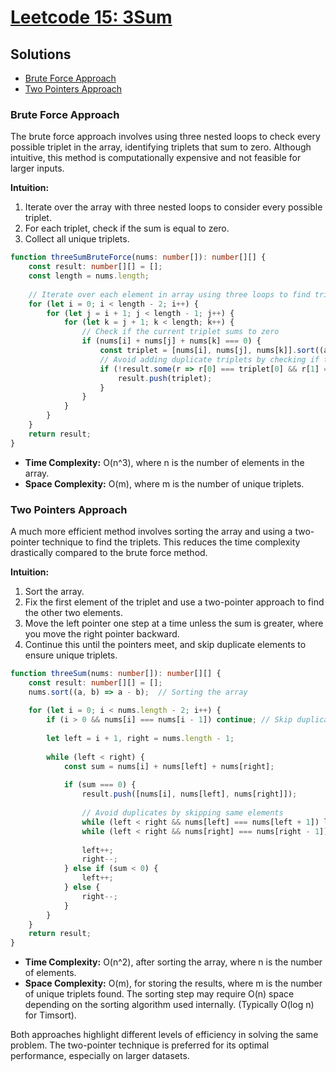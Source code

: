 # [Leetcode 15: 3Sum](https://leetcode.com/problems/3sum/)

## Solutions
- [Brute Force Approach](#brute-force-approach)
- [Two Pointers Approach](#two-pointers-approach)

### Brute Force Approach
The brute force approach involves using three nested loops to check every possible triplet in the array, identifying triplets that sum to zero. Although intuitive, this method is computationally expensive and not feasible for larger inputs.

**Intuition:**
1. Iterate over the array with three nested loops to consider every possible triplet.
2. For each triplet, check if the sum is equal to zero.
3. Collect all unique triplets.

```typescript
function threeSumBruteForce(nums: number[]): number[][] {
    const result: number[][] = [];
    const length = nums.length;
    
    // Iterate over each element in array using three loops to find triplets
    for (let i = 0; i < length - 2; i++) {
        for (let j = i + 1; j < length - 1; j++) {
            for (let k = j + 1; k < length; k++) {
                // Check if the current triplet sums to zero
                if (nums[i] + nums[j] + nums[k] === 0) {
                    const triplet = [nums[i], nums[j], nums[k]].sort((a, b) => a - b);
                    // Avoid adding duplicate triplets by checking if triplet is not already in the result
                    if (!result.some(r => r[0] === triplet[0] && r[1] === triplet[1] && r[2] === triplet[2])) {
                        result.push(triplet);
                    }
                }
            }
        }
    }
    return result;
}
```

- **Time Complexity:** O(n^3), where n is the number of elements in the array.
- **Space Complexity:** O(m), where m is the number of unique triplets.

### Two Pointers Approach
A much more efficient method involves sorting the array and using a two-pointer technique to find the triplets. This reduces the time complexity drastically compared to the brute force method.

**Intuition:**
1. Sort the array.
2. Fix the first element of the triplet and use a two-pointer approach to find the other two elements.
3. Move the left pointer one step at a time unless the sum is greater, where you move the right pointer backward.
4. Continue this until the pointers meet, and skip duplicate elements to ensure unique triplets.

```typescript
function threeSum(nums: number[]): number[][] {
    const result: number[][] = [];
    nums.sort((a, b) => a - b);  // Sorting the array
    
    for (let i = 0; i < nums.length - 2; i++) {
        if (i > 0 && nums[i] === nums[i - 1]) continue; // Skip duplicates
        
        let left = i + 1, right = nums.length - 1;
        
        while (left < right) {
            const sum = nums[i] + nums[left] + nums[right];
            
            if (sum === 0) {
                result.push([nums[i], nums[left], nums[right]]);
                
                // Avoid duplicates by skipping same elements
                while (left < right && nums[left] === nums[left + 1]) left++;
                while (left < right && nums[right] === nums[right - 1]) right--;
                
                left++;
                right--;
            } else if (sum < 0) {
                left++;
            } else {
                right--;
            }
        }
    }
    return result;
}
```

- **Time Complexity:** O(n^2), after sorting the array, where n is the number of elements.
- **Space Complexity:** O(m), for storing the results, where m is the number of unique triplets found. The sorting step may require O(n) space depending on the sorting algorithm used internally. (Typically O(log n) for Timsort).

Both approaches highlight different levels of efficiency in solving the same problem. The two-pointer technique is preferred for its optimal performance, especially on larger datasets.

